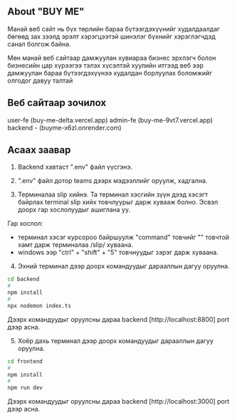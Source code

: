 ## About "BUY ME"

Манай веб сайт нь бүх төрлийн бараа бүтээгдэхүүнийг худалдаалдаг бөгөөд зах зээлд эрэлт хэрэгцээтэй шинэлэг бүхнийг хэрэглэгчдэд санал болгож байна.

Мөн манай веб сайтаар дамжуулан хувиараа бизнес эрхлэгч болон бизнесийн цар хүрээгээ тэлэх хүсэлтэй хуулийн итгээд веб ээр дамжуулан бараа бүтээгдэхүүнээ худалдан борлуулах боломжийг олгодог давуу талтай


## Веб сайтаар зочилох

user-fe (buy-me-delta.vercel.app)
admin-fe (buy-me-9vt7.vercel.app)
backend - (buyme-x6zl.onrender.com)


## Асаах заавар

1. Backend хавтаст ".env" файл үүсгэнэ.

2. ".env" файл дотор teams дээрх мэдээллийг оруулж, хадгална.

3. Терминалаа slip хийнэ. Та терминал хэсгийн зүүн дээд хэсэгт байрлах terminal slip хийх товчлуурыг дарж хувааж болно. Эсвэл доорх гар хослолуудыг ашиглана уу.

Гар хослол:
- терминал хэсэг курсороо байршуулж "command" товчийг "\" товчтой хамт дарж терминалаа /slip/ хуваана.
- windows ээр "ctrl" + "shift" + "5" товчнуудыг зэрэг дарж хуваана.

4. Эхний терминал дээр доорх командуудыг дарааллын дагуу оруулна.

```zsh
cd backend
#
npm install
#
npx nodemon index.ts
```
Дээрх командуудыг оруулсны дараа backend [http://localhost:8800] port дээр асна.

5. Хоёр дахь терминал дээр доорх командуудыг дарааллын дагуу оруулна.

```zsh
cd frontend
#
npm install
#
npm run dev
```

Дээрх командуудыг оруулсны дараа backend [http://localhost:3000] port дээр асна.



